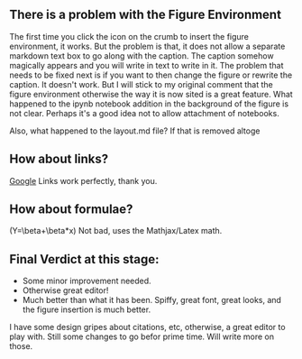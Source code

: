 ## There is a problem with the Figure Environment
The first time you click the icon on the crumb to insert the figure environment, it works. But the problem is that, it does not allow a separate markdown text box to go along with the caption. The caption somehow magically appears and you will write in text to write in it. The problem that needs to be fixed next is if you want to then change the figure or rewrite the caption. It doesn't work. But I will stick to my original comment that the figure environment otherwise the way it is now sited is a great feature. What happened to the ipynb notebook addition in the background of the figure is not clear. Perhaps it's a good idea not to allow attachment of notebooks. 

Also, what happened to the layout.md file? If that is removed altoge

## How about links?
[Google](http://www.google.com)
Links work perfectly, thank you.

## How about formulae?

\(Y=\beta+\beta*x\)
Not bad, uses the Mathjax/Latex math. 

## Final Verdict at this stage:
- Some minor improvement needed.
- Otherwise great editor!
- Much better than what it has been. Spiffy, great font, great looks, and the figure insertion is much better.

I have some design gripes about citations, etc, otherwise, a great editor to play with. Still some changes to go befor prime time. Will write more on those.


